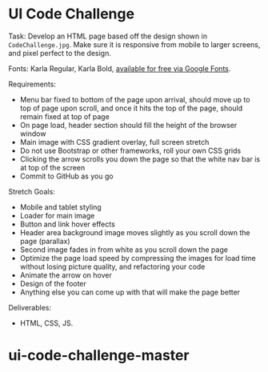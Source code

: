 # UI Code Challenge

Task: Develop an HTML page based off the design shown in `CodeChallenge.jpg`. Make sure it is responsive from mobile to larger screens, and pixel perfect to the design.

Fonts: Karla Regular, Karla Bold, [available for free via Google Fonts](https://fonts.google.com).

Requirements:
- Menu bar fixed to bottom of the page upon arrival, should move up to top of page upon scroll, and once it hits the top of the page, should remain fixed at top of page
- On page load, header section should fill the height of the browser window
- Main image with CSS gradient overlay, full screen stretch
- Do not use Bootstrap or other frameworks, roll your own CSS grids
- Clicking the arrow scrolls you down the page so that the white nav bar is at top of the screen
- Commit to GitHub as you go

Stretch Goals:
- Mobile and tablet styling
- Loader for main image
- Button and link hover effects
- Header area background image moves slightly as you scroll down the page (parallax)
- Second image fades in from white as you scroll down the page
- Optimize the page load speed by compressing the images for load time without losing picture quality, and refactoring your code
- Animate the arrow on hover
- Design of the footer
- Anything else you can come up with that will make the page better

Deliverables:
- HTML, CSS, JS.
# ui-code-challenge-master
